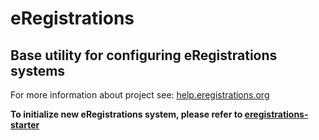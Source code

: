 # eRegistrations

## Base utility for configuring eRegistrations systems

For more information about project see: [help.eregistrations.org](http://help.eregistrations.org/)

__To initialize new eRegistrations system, please refer to [eregistrations-starter](https://github.com/egovernment/eregistrations-starter)__
